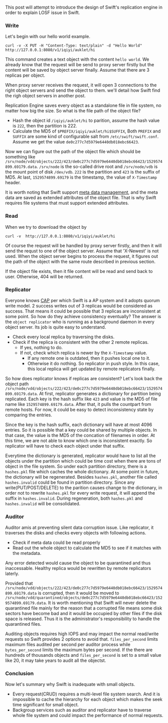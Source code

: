 This post will attempt to introduce the design of Swift's replication engine in order to explain LOSF issue in Swift.

### Write
Let's begin with our hello world example.

```
curl -v -X PUT -H "Content-Type: text/plain" -d "Hello World" http://127.0.0.1:8080/v1/iqiyi/auklet/hi
```

This command creates a text object with the content `hello world`. We already know that the request will be send to proxy server firstly but the content will be saved by object server finally. Assume that there are 3 replicas per object. 

When proxy server receives the request, it will open 3 connections to the right object servers and send the object to them. we'll detail how Swift find the righ object servers in another post. 

Replication Engine saves every object as a standalone file in file system, no matter how big the size. So what is the file path of the object file? 

* Hash the object id `/iqiyi/auklet/hi` to parition, assume the hash value is `222`, then the partition is 222.
* Calculate the MD5 of `$PREFIX/iqiyi/auklet/hi$SUFFIX`, Both `PREFIX` and `SUFFIX` are some kind of configurable salt from `/etc/swift/swift.conf`. Assume we get the value `de0c277c7d5979e6440db018ebc66423`.

Now we can figure out the path of the object file which should be something like `/srv/node/vdd/objects/222/423/de0c277c7d5979e6440db018ebc66423/1529574899.69179.data`.  `/srv/node` is the so-called drive root and `/srv/node/vdb` is the mount point of disk `/dev/vdb`. `222` is the partition and `423` is the suffix of MD5. At last, `1529574899.69179` is the timestamp, the value of `X-Timestamp` header.

It is worth noting that Swift support [meta data management](https://docs.openstack.org/swift/latest/development_middleware.html#swift-metadata), and the meta data are saved as extended attributes of the object file. That is why Swift requires file systems that must support extended attributes.

### Read
When we try to download the object by 

```
curl -v  http://127.0.0.1:8080/v1/iqiyi/auklet/hi
```

Of course the request will be handled by proxy server firstly, and then it will send the requst to one of the object server. Assume that 'X-Newest' is not used. When the object server begins to process the request, it figures out the path of the object with the same route described in previous section.

If the object file exists, then it file content will be read and send back to user. Otherwise, 404 will be returned.

### Replicator
Everyone knows [CAP](https://en.wikipedia.org/wiki/CAP_theorem) per which Swift is a AP system and it adopts quorum write model. 2 success writes out of 3 replicas would be considered as success. That means it could be possible that 3 replicas are inconsistent at some point. So how do they achieve consistency eventually? The answer is the `object replicator` who is running as a background daemon in every object server. Its job is quite easy to understand.

* Check every local replica by traversing the disks.
* Check if the replica is consistent with the other 2 remote replicas.
    * If yes, nothing to do.
    * If not, check which replica is newer by the `X-Timestamp` value.
        * If any remote one is outdated, then it pushes local one to it.
        * Otherwise it do nothing. So replicator in push style. In this case, this local replica will get updated by remote replicators finally.

So how does replicator knows if replicas are consistent? Let's look back the object path `/srv/node/vdd/objects/222/423/de0c277c7d5979e6440db018ebc66423/1529574899.69179.data`. At first, replicator generates a dictionary for partition being replicated. Each key is the hash suffix like `423` and value is the MD5 of file name like `1529574899.69179.data`. After that, it pulls the countpart from remote hosts. For now, it could be easy to detect inconsistency state by comparing the entries.

Since the key is the hash suffix, each dictionary will have at most 4096 entries. So it is possible that a key could be shared by multiple objects. In that case, the value is the MD5 of the concation of filenames in order. At this time, we are not able to know which one is inconsistent exactly. So replicator will have to check each object under that suffix.

Everytime the dictionary is generated, replicator would have to list all the objects under the partition which could be time cost when there are tons of object in the file system. So under each partition directory, there is a `hashes.pkl` file which caches the whole dictionary. At some point in future, the dictionary will be regenerated. Besides `hashes.pkl`, another file called `hashes.invalid` could be found in partition directory. Since any write(PUT/POST/DELETE) to the parition causes change to the dictionary, in order not to rewrite `hashes.pkl` for every write request, it will append the suffix in `hashes.invalid`. During regeneration, both `hashes.pkl` and `hashes.invalid` will be consolidated.

### Auditor
Auditor amis at preventing silent data corruption issue. Like replicator, it traverses the disks and checks every objects with following actions.

* Check if meta data could be read properly
* Read out the whole object to calculate the MD5 to see if it matches with the metadata.

Any error detected would cause the object to be quarantined and thus inaccessable. Healthy replica would be rewritten by remote replicators laterly.

Provided that `/srv/node/vdd/objects/222/423/de0c277c7d5979e6440db018ebc66423/1529574899.69179.data` is corrupted, then it would be moved to `/srv/node/vdd/quarantined/objects/de0c277c7d5979e6440db018ebc66423/1529574899.69179.data`. It is worth mentioning that Swift will never delete the quarantined file mainly for the reason that a corrupted file means some disk sectors have become bad and it would be occupied by other files if the disk space is released. Thus it is the administrator's responsibility to handle the quarantined files.

Auditing objects requires high IOPS and may impact the normal read/write requests so Swift provides 2 options to avoid that. `files_per_second` limits maximum files audited per second per auditor process while `bytes_per_second` limits the maximum bytes per second. If the there are hundreds of thousands objects and `files_per_second` is set to a small value like 20, it may take years to audit all the objectst.

### Conclusion
Now let's summary why Swift is inadequate with small objects.

* Every request(CRUD) requires a multi-level file system search. And it is impossible to cache the hierarchy for each object which makes the seek time significant for small object.
* Backgroup services such as auditor and replicator have to traverse whole file system and could impact the performance of normal requests.
